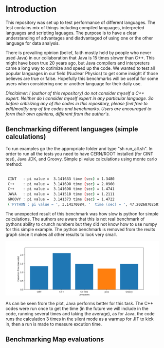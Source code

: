 # Introduction

This repository was set up to test performance of different
languages. The test contains mix of things including compiled
languages, interpreted languages and scripting laguages.
The purpose is to have a clear understanding of advantages
and diadvantaged of using one or the other language for data
analysis. 

There is prevailing opinion (belief, faith mostly held by people who never used Java) in our
collaboration that Java is 15 times slower than C++. This
might have been true 20 years ago, but Java compilers and
interpreters came a long way to optimize and speed up the code.
We wanted to test all popular languages in our field (Nuclear
Physics) to get some insight if those believes are true or false.
Hopefully this benchmarks will be useful for some users when considering one or another
language for their daily use.

*Disclaimer: I (author of this repository) do not consider myself a C++ expert.
Neither do I consider myself expert in any particular language. So before critisizing 
any of the codes in this repository, please feel free to edit/modify any of the
codes and benchmarks. Users are encouraged to form their own opinions, different from the author's.*

## Benchmarking different languages (simple calculations)

To run examples go the the appropriate folder and
type "sh run_all.sh". In order to run all the tests
you need to have CERN/ROOT installed (for CINT test),
Java JDK, and Groovy. 
Simple pi value calculations using monte carlo method:

```bash

 CINT   : pi value =  3.141633 time (sec) = 1.3480
 C++    : pi value =  3.141698 time (sec) = 2.0960
 C++    : pi value =  3.141698 time (sec) = 1.4741
 JAVA   : pi value =  3.141518 time (sec) = 1.2111
 GROOVY : pi value =  3.141373 time (sec) = 1.4722
 ('PYTHON : pi value = ', 3.14170084, '  time (sec) = ', 47.20268702507019)

```
The unexpected result of this benchmark was how slow is python for simple calculations.
The authors are aware that this is not real benchmark of pythons ability to crunch numbers
but they did not know how to use numpy for this simple example. The python benchmark is 
removed from the reults graph since it makes all other results to look very small.

![Benchmark for PI calculation](results/piBenchmarkResult.png?raw=true "Title")

As can be seen from the plot, Java performs better for this task. The C++ codes were run
once to get the time (in the future we will include in the code, running several times and
taking the average), as for Java, the code runs the calculation 3 times in the silent mode
as a warmup for JIT to kick in, then a run is made to measure excution time.


## Benchmarking Map evaluations

